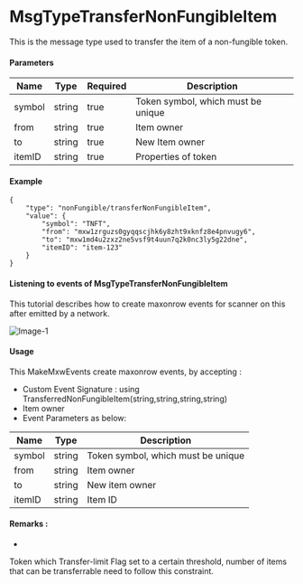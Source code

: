 # MsgTypeTransferNonFungibleItem

This is the message type used to transfer the item of a non-fungible token.


#### Parameters
| Name | Type | Required | Description                 |
| ---- | ---- | -------- | --------------------------- |
| symbol | string | true   | Token symbol, which must be unique| | 
| from | string | true   | Item owner| | 
| to | string | true   | New Item owner| | 
| itemID | string | true   | Properties of token| | 


#### Example
```
{
    "type": "nonFungible/transferNonFungibleItem",
    "value": {
        "symbol": "TNFT",
        "from": "mxw1zrguzs0gyqqscjhk6y8zht9xknfz8e4pnvugy6",
        "to": "mxw1md4u2zxz2ne5vsf9t4uun7q2k0nc3ly5g22dne",
        "itemID": "item-123"
    }
}
```

#### Listening to events of MsgTypeTransferNonFungibleItem
This tutorial describes how to create maxonrow events for scanner on this after emitted by a network.

![Image-1](/en/latest/pic_module/MsgTypeTransferNonFungibleItem.png)  


#### Usage
This MakeMxwEvents create maxonrow events, by accepting :

* Custom Event Signature : using TransferredNonFungibleItem(string,string,string,string)
* Item owner
* Event Parameters as below: 

| Name | Type | Description                 |
| ---- | ---- | --------------------------- |
| symbol | string | Token symbol, which must be unique| | 
| from | string | Item owner| | 
| to | string | New item owner| | 
| itemID | string | Item ID| | 


#### Remarks :
* <span style="color:red;font-size:13px">
Token which Transfer-limit Flag set to a certain threshold, number of items that can be transferrable need to follow this constraint.</span>

